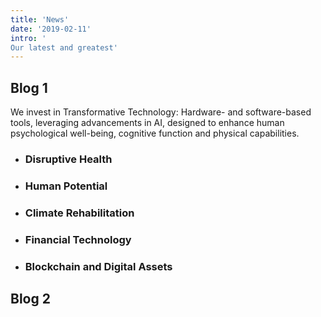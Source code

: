 ```yaml
---
title: 'News'
date: '2019-02-11'
intro: '
Our latest and greatest'
---
```


## Blog 1
We invest in Transformative Technology: Hardware- and software-based tools, leveraging advancements in AI, designed to enhance human psychological well-being, cognitive function and physical capabilities.

- ### Disruptive Health
- ### Human Potential
- ### Climate Rehabilitation
- ### Financial Technology
- ### Blockchain and Digital Assets

## Blog 2